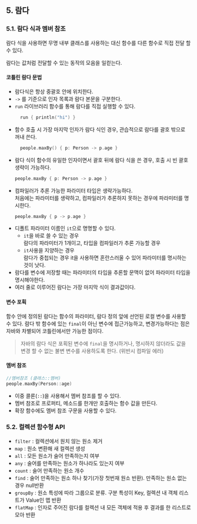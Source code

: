 ## 5. 람다 ##

### 5.1. 람다 식과 멤버 참조 ###
람다 식을 사용하면 무명 내부 클래스를 사용하는 대신 함수를 다른 함수로 직접 전달 할 수 있다.   

람다는 값처럼 전달할 수 있는 동작의 모음을 일컫는다. 

#### 코틀린 람다 문법 ####
- 람다식은 항상 중괄호 안에 위치한다.
- `->` 를 기준으로 인자 목록과 람다 본문을 구분한다.
- `run` 라이브러리 함수를 통해 람다를 직접 실행할 수 있다.
  ```kotlin   
    run { println("hi") }
    ```
- 함수 호출 시 가장 마지막 인자가 람다 식인 경우, 관습적으로 람다를 괄호 밖으로 꺼내 쓴다.
  ```kotlin   
    people.maxBy() { p: Person -> p.age }
    ```
- 람다 식이 함수의 유일한 인자이면서 괄호 뒤에 람다 식을 쓴 경우, 호출 시 빈 괄호 생략이 가능하다.
    ```kotlin   
    people.maxBy { p: Person -> p.age }
    ```
- 컴파일러가 추론 가능한 파라미터 타입은 생략가능하다.   
  처음에는 파라미터를 생략하고, 컴파일러가 추론하지 못하는 경우에 파라미터를 명시한다.
    ```kotlin   
    people.maxBy { p -> p.age }
    ```
- 디폴트 파라미터 이름인 `it`으로 명명할 수 있다.   
  - `it`을 바로 쓸 수 있는 경우   
    람다의 파라미터가 1개이고, 타입을 컴파일러가 추론 가능할 경우 
  - `it`사용을 지양하는 경우   
    람다가 중첩되는 경우 it을 사용하면 혼란스러울 수 있어 파라미터를 명시하는 것이 낫다.
- 람다를 변수에 저장할 때는 파라미터의 타입을 추론할 문맥이 없어 파라미터 타입을 명시해야한다.
- 여러 줄로 이루어진 람다는 가장 마지막 식이 결과값이다.

#### 변수 포획 ####
함수 안에 정의된 람다는 함수의 파라미터, 람다 정의 앞에 선언된 로컬 변수를 사용할 수 있다.
람다 밖 함수에 있는 `final`이 아닌 변수에 접근가능하고, 변경가능하다는 점은 자바와 차별되어 코틀린에서만 가능한 점이다. 
> 자바의 람다 식은 포획된 변수에 `final`을 명시하거나, 명시하지 않더라도 값을 변경 할 수 없는 불변 변수를 사용하도록 한다. 
> (위반시 컴파일 에러)

#### 멤버 참조 ####
```kotlin   
//멤버참조 (클래스::멤버)
people.maxBy(Person::age)  
```
- 이중 콜론(`::`)을 사용해서 멤버 참조를 할 수 있다.
- 멤버 참조로 프로퍼티, 메소드를 한개만 호출하는 함수 값을 만든다. 
- 확장 함수에도 멤버 참조 구문을 사용할 수 있다.

### 5.2. 컬렉션 함수형 API ###
- `filter` : 컬렉션에서 원치 않는 원소 제거
- `map` : 원소 변환해 새 컬렉션 생성
- `all` : 모든 원소가 술어 만족하는지 여부
- `any` : 술어를 만족하는 원소가 하나라도 있는지 여부
- `count` : 술어 만족하는 원소 개수
- `find` : 술어 만족하는 원소 하나 찾기(가장 첫번재 원소 반환). 만족하는 원소 없는 경우 null반환
- `groupBy` : 원소 특성에 따라 그룹으로 분류. 구분 특성이 Key, 컬렉션 내 객체 리스트가 Value인 맵 반환
- `flatMap` : 인자로 주어진 람다를 컬렉션 내 모든 객체에 적용 후 결과를 한 리스트로 모아 반환